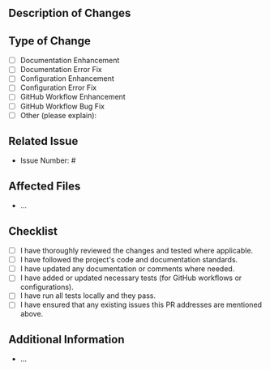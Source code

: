 ## Description of Changes
<!--
Please provide a detailed description of the changes in this pull request.
Ensure to cover why the change is necessary and how it improves the project.
-->

## Type of Change
<!-- Please select the relevant type of change using [x]. -->

- [ ] Documentation Enhancement
- [ ] Documentation Error Fix
- [ ] Configuration Enhancement
- [ ] Configuration Error Fix
- [ ] GitHub Workflow Enhancement
- [ ] GitHub Workflow Bug Fix
- [ ] Other (please explain):

## Related Issue
<!-- If this pull request is related to an existing issue, link it here. -->
- Issue Number: #

## Affected Files
<!-- List the files that have been changed or added in this pull request. -->
- ...

## Checklist
<!-- Please ensure all the items are checked before submitting the pull request. -->

- [ ] I have thoroughly reviewed the changes and tested where applicable.
- [ ] I have followed the project's code and documentation standards.
- [ ] I have updated any documentation or comments where needed.
- [ ] I have added or updated necessary tests (for GitHub workflows or configurations).
- [ ] I have run all tests locally and they pass.
- [ ] I have ensured that any existing issues this PR addresses are mentioned above.

## Additional Information
<!-- Include any additional context or information that reviewers should be aware of. -->
- ...
